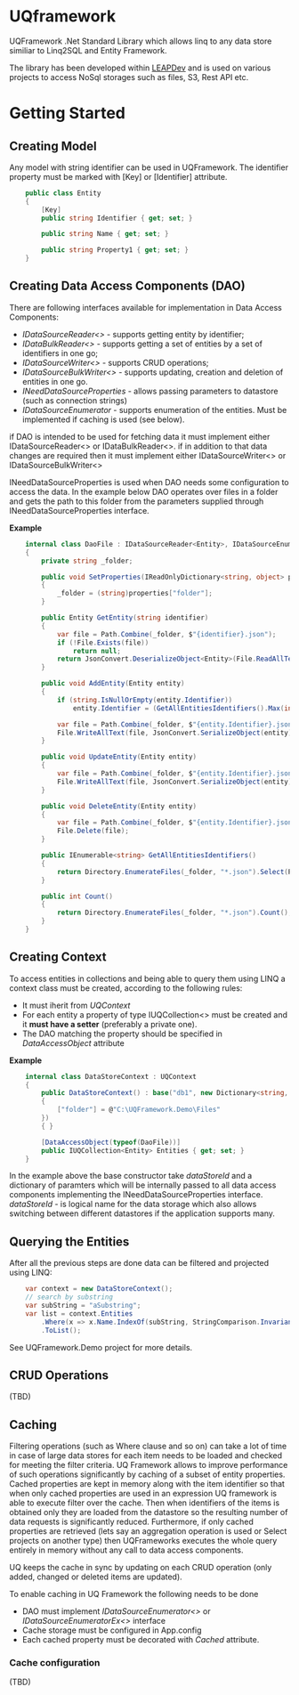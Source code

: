 # UQframework
UQFramework .Net Standard Library which allows linq to any data store similiar to Linq2SQL and Entity Framework.

The library has been developed within [LEAPDev](https://leapdev.io/) and is used on various projects to access NoSql storages such as files, S3, Rest API etc.

# Getting Started

## Creating Model
Any model with string identifier can be used in UQFramework. The identifier property must be marked with [Key] or [Identifier] attribute.
```C#
    public class Entity
    {
        [Key]
        public string Identifier { get; set; }

        public string Name { get; set; }

        public string Property1 { get; set; }
    }
```

## Creating Data Access Components (DAO)

There are following interfaces available for implementation in Data Access Components:
* *IDataSourceReader<>* - supports getting entity by identifier;
* *IDataBulkReader<>* - supports getting a set of entities by a set of identifiers in one go;
* *IDataSourceWriter<>* - supports CRUD operations;
* *IDataSourceBulkWriter<>* - supports updating, creation and deletion of entities in one go.
* *INeedDataSourceProperties* - allows passing parameters to datastore (such as connection strings)
* *IDataSourceEnumerator* - supports enumeration of the entities. Must be implemented if caching is used (see below).

if DAO is intended to be used for fetching data it must implement either IDataSourceReader<> or IDataBulkReader<>. 
if in addition to that data changes are required then it must implement either IDataSourceWriter<> or IDataSourceBulkWriter<>

INeedDataSourceProperties is used when DAO needs some configuration to access the data. In the example below DAO operates over files in a folder and gets the path to this folder from the parameters supplied through INeedDataSourceProperties interface.

**Example**
```C#
    internal class DaoFile : IDataSourceReader<Entity>, IDataSourceEnumerator<Entity>, IDataSourceWriter<Entity>, INeedDataSourceProperties
    {
        private string _folder;

        public void SetProperties(IReadOnlyDictionary<string, object> properties)
        {
            _folder = (string)properties["folder"];
        }

        public Entity GetEntity(string identifier)
        {
            var file = Path.Combine(_folder, $"{identifier}.json");
            if (!File.Exists(file))
                return null;
            return JsonConvert.DeserializeObject<Entity>(File.ReadAllText(file));
        }

        public void AddEntity(Entity entity)
        {
            if (string.IsNullOrEmpty(entity.Identifier))
                entity.Identifier = (GetAllEntitiesIdentifiers().Max(int.Parse) + 1).ToString();

            var file = Path.Combine(_folder, $"{entity.Identifier}.json");
            File.WriteAllText(file, JsonConvert.SerializeObject(entity));
        }

        public void UpdateEntity(Entity entity)
        {
            var file = Path.Combine(_folder, $"{entity.Identifier}.json");
            File.WriteAllText(file, JsonConvert.SerializeObject(entity));
        }

        public void DeleteEntity(Entity entity)
        {
            var file = Path.Combine(_folder, $"{entity.Identifier}.json");
            File.Delete(file);
        }

        public IEnumerable<string> GetAllEntitiesIdentifiers()
        {
            return Directory.EnumerateFiles(_folder, "*.json").Select(Path.GetFileNameWithoutExtension);
        }

        public int Count()
        {
            return Directory.EnumerateFiles(_folder, "*.json").Count();
        }
    }
```

## Creating Context

To access entities in collections and being able to query them using LINQ a context class must be created, according to the following rules:
* It must iherit from *UQContext*
* For each entity a property of type IUQCollection<> must be created and it **must have a setter** (preferably a private one).
* The DAO matching the property should be specified in *DataAccessObject* attribute

**Example**
```C#
    internal class DataStoreContext : UQContext
    {
        public DataStoreContext() : base("db1", new Dictionary<string, object>
        {
            ["folder"] = @"C:\UQFramework.Demo\Files"
        })
        { }

        [DataAccessObject(typeof(DaoFile))]
        public IUQCollection<Entity> Entities { get; set; }
    }
```

In the example above the base constructor take *dataStoreId* and a dictionary of paramters which will be internally passed to all data access components implementing the INeedDataSourceProperties interface. 
*dataStoreId* - is logical name for the data storage which also allows switching between different datastores if the application supports many.

## Querying the Entities
After all the previous steps are done data can be filtered and projected using LINQ:

```C#
    var context = new DataStoreContext();
    // search by substring
    var subString = "aSubstring";
    var list = context.Entities
        .Where(x => x.Name.IndexOf(subString, StringComparison.InvariantCultureIgnoreCase) >= 0)
        .ToList();
```
See UQFramework.Demo project for more details.

## CRUD Operations
(TBD)

## Caching
Filtering operations (such as Where clause and so on) can take a lot of time in case of large data stores for each item needs to be loaded and checked for meeting the filter criteria. UQ Framework allows to improve performance of such operations significantly by caching of a subset of entity properties. 
Cached properties are kept in memory along with the item identifier so that when only cached properties are used in an expression UQ framework is able to execute filter over the cache. Then when identifiers of the items is obtained only they are loaded from the datastore so the resulting number of data requests is significantly reduced. Furthermore, if only cached properties are retrieved (lets say an aggregation operation is used or Select projects on another type) then UQFrameworks executes the whole query entirely in memory without any call to data access components. 

UQ keeps the cache in sync by updating on each CRUD operation (only added, changed or deleted items are updated).

To enable caching in UQ Framework the following needs to be done
* DAO must implement *IDataSourceEnumerator<>* or *IDataSourceEnumeratorEx<>* interface
* Cache storage must be configured in App.config
* Each cached property must be decorated with *Cached* attribute. 

### Cache configuration
(TBD)
